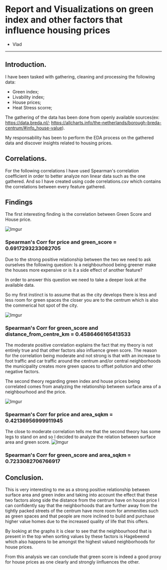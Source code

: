 # Report and Visualizations on green index and other factors that influence housing prices
- Vlad


---

## Introduction.
I have been tasked with gathering, cleaning and processing the following data:
- Green index;
- Livability index;
- House prices;
- Heat Stress scorre;
  
The gathering of the data has been done from openly available sources(ex: https://data.breda.nl/; https://allcharts.info/the-netherlands/borough-breda-centrum/#info_house-value).

My responsability has been to perform the EDA process on the gathered data and discover insights related to housing prices.

## Correlations.
For the following correlations I have used Spearman's correlation coefficient in order to better analyze non linear data such as the one gathered. And so I have created using code correlations.csv which contains the correlations between every feature gathered.

## Findings

The first interesting finding is the correlation between Green Score and House price.

![Imgur](https://i.imgur.com/vHs9zaj.png)

### Spearman's Corr for price and green_score  = 0.6917293233082705

Due to the strong positive relationship between the two we need to ask ourselves the following question: Is a neighbourhood being greener make the houses more expensive or is it a side effect of another feature?

In order to answer this question we need to take a deeper look at the available data.

So my first instinct is to assume that as the city develops there is less and less room for green spaces the closer you are to the centrum which is also the commerical hot spot of the city.

![Imgur](https://i.imgur.com/IZAc3nP.png)

### Spearman's Corr for  green_score  and  distance_from_centre_km  = 0.4586466165413533

The moderate positive correlation explains the fact that my theory is not entirely true and that other factors also influence green score. The reason for the correlation being moderate and not strong is that with an increase to foot traffic and car traffic around the centrum and/or central neighborhoods the municipality creates more green spaces to offset pollution and other negative factors.

The second theory regarding green index and house prices being correlated comes from analyzing the relationship between surface area of a neighbourhood and the price.

![Imgur](https://i.imgur.com/vHs9zaj.png)

### Spearman's Corr for price and area_sqkm  = 0.42136956999911945

The close to moderate correlation tells me that the second theory has some legs to stand on and so I decided to analyze the relation between surface area and green score.
![Imgur](https://i.imgur.com/aIM10Bz.png)

### Spearman's Corr for  green_score  and  area_sqkm  = 0.7233082706766917

## Conclusion.

This is very interesting to me as a strong positive relationship between surface area and green index and taking into account the effect that these two factors along side the distance from the centrum have on house price I can confidently say that the neighborhoods that are further away from the tightly packed streets of the centrum have more room for ammenities such as green spaces and that people are more inclined to build and purchase higher value homes due to the increased quality of life that this offers.

By looking at the graphs it is clear to see that the neighbourhood that is present in the top when sorting values by these factors is Hagebeemd which also happens to be amongst the highest valued neighborhoods for house prices.

From this analysis we can conclude that green score is indeed a good proxy for house prices as one clearly and strongly iinfluences the other.

